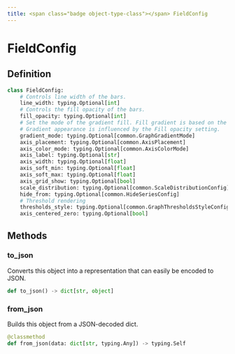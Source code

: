 ```yaml
---
title: <span class="badge object-type-class"></span> FieldConfig
---
```

# <span class="badge object-type-class"></span> FieldConfig

## Definition

```python
class FieldConfig:
    # Controls line width of the bars.
    line_width: typing.Optional[int]
    # Controls the fill opacity of the bars.
    fill_opacity: typing.Optional[int]
    # Set the mode of the gradient fill. Fill gradient is based on the line color. To change the color, use the standard color scheme field option.
    # Gradient appearance is influenced by the Fill opacity setting.
    gradient_mode: typing.Optional[common.GraphGradientMode]
    axis_placement: typing.Optional[common.AxisPlacement]
    axis_color_mode: typing.Optional[common.AxisColorMode]
    axis_label: typing.Optional[str]
    axis_width: typing.Optional[float]
    axis_soft_min: typing.Optional[float]
    axis_soft_max: typing.Optional[float]
    axis_grid_show: typing.Optional[bool]
    scale_distribution: typing.Optional[common.ScaleDistributionConfig]
    hide_from: typing.Optional[common.HideSeriesConfig]
    # Threshold rendering
    thresholds_style: typing.Optional[common.GraphThresholdsStyleConfig]
    axis_centered_zero: typing.Optional[bool]
```
## Methods

### <span class="badge object-method"></span> to_json

Converts this object into a representation that can easily be encoded to JSON.

```python
def to_json() -> dict[str, object]
```

### <span class="badge object-method"></span> from_json

Builds this object from a JSON-decoded dict.

```python
@classmethod
def from_json(data: dict[str, typing.Any]) -> typing.Self
```

